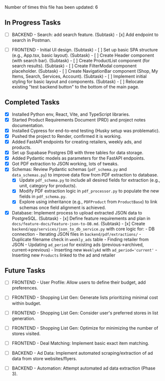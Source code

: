 Number of times this file has been updated: 6

## In Progress Tasks

- [ ] BACKEND - Search: add search feature.
      (Subtask) - [x] Add endpoint to search in Postman.

- [ ] FRONTEND - Initial UI design.
      (Subtask) - [ ] Set up basic SPA structure (e.g., App.tsx, basic layout).
      (Subtask) - [ ] Create Header component (with search bar).
      (Subtask) - [ ] Create ProductList component (for search results).
      (Subtask) - [ ] Create FilterModal component placeholder.
      (Subtask) - [ ] Create NavigationBar component (Shop, My Items, Search, Services, Account).
      (Subtask) - [ ] Implement initial styling for basic layout and components.
      (Subtask) - [ ] Relocate existing "test backend button" to the bottom of the main page.

## Completed Tasks

- [x] Installed Python env, React, Vite, and TypeScript libraries.
- [x] Started Product Requirements Document (PRD) and project notes documentation.
- [x] Installed Cypress for end-to-end testing (Husky setup was problematic).
- [x] Pushed the project to Render, confirmed it is working.
- [x] Added FastAPI endpoints for creating retailers, weekly ads, and products.
- [x] Set up Supabase Postgres DB with three tables for data storage.
- [x] Added Pydantic models as parameters for the FastAPI endpoints.
- [x] Got PDF extraction to JSON working, lots of tweaks.
- [x] Schemas: Review Pydantic schemas (`pdf_schema.py` and `data_schemas.py`) to improve data flow from PDF extraction to database.
  - [x] Update `pdf_schema.py` to include all desired fields for extraction (e.g., unit, category for products).
  - [x] Modify PDF extraction logic in `pdf_processor.py` to populate the new fields in `pdf_schema.py`.
  - [x] Explore using inheritance (e.g., `PDFProduct` from `ProductBase`) to link schemas once field alignment is achieved.
- [x] Database: Implement process to upload extracted JSON data to PostgreSQL.
      (Subtask) - [x] Define feature requirements and plan in `docs/feature-docs/Feature-json-to-DB.md`.
      (Subtask) - [x] Create `backend/app/services/json_to_db_service.py` with core logic for: - DB connection - Iterating JSON files in `backend/pdf/extractions/` - Duplicate filename check in `weekly_ads` table - Finding retailer from JSON - Updating `ad_period` for existing ads (previous->archived, current->previous) - Inserting new `WeeklyAd` with `ad_period='current'` - Inserting new `Products` linked to the ad and retailer

## Future Tasks

- [ ] FRONTEND - User Profile: Allow users to define their budget, add preferences.
- [ ] FRONTEND - Shopping List Gen: Generate lists prioritizing minimal cost within budget.
- [ ] FRONTEND - Shopping List Gen: Consider user's preferred stores in list generation.
- [ ] FRONTEND - Shopping List Gen: Optimize for minimizing the number of stores visited.
- [ ] FRONTEND - Deal Matching: Implement basic exact item matching.

- [ ] BACKEND - Ad Data: Implement automated scraping/extraction of ad data from store websites/flyers.
- [ ] BACKEND - Automation: Attempt automated ad data extraction (Phase 3).
